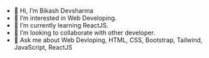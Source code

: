 - 👋 Hi, I’m Bikash Devsharma
- 👀 I’m interested in Web Developing.
- 🌱 I’m currently learning ReactJS.
- 💞️ I’m looking to collaborate with other developer.
- 💬 Ask me about Web Devloping, HTML, CSS, Bootstrap, Tailwind, JavaScript, ReactJS

<!---
Bikash-Dev-Bk/Bikash-Dev-Bk is a ✨ special ✨ repository because its `README.md` (this file) appears on your GitHub profile.
You can click the Preview link to take a look at your changes.
--->
